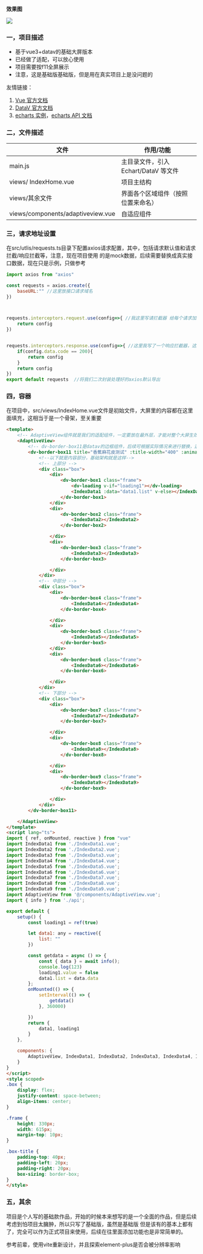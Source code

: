 **效果图**
<p>
    <img src="https://img520.com/s6LQ1j.png"/>
</p>

### 一，项目描述
- 基于vue3+datav的基础大屏版本
- 已经做了适配，可以放心使用
- 项目需要按f11全屏展示
- 注意，这是基础版基础版，但是用在真实项目上是没问题的

友情链接：

1.  [Vue 官方文档](https://cn.vuejs.org/v2/guide/instance.html)
2.  [DataV 官方文档](http://datav.jiaminghi.com/guide/)
3.  [echarts 实例](https://echarts.apache.org/examples/zh/index.html)，[echarts API 文档](https://echarts.apache.org/zh/api.html#echarts)


### 二，文件描述

| 文件                | 作用/功能                                                              |
| ------------------- | --------------------------------------------------------------------- |
| main.js             | 主目录文件，引入 Echart/DataV 等文件                                    |      
| views/ IndexHome.vue| 项目主结构                                                             |
| views/其余文件       | 界面各个区域组件（按照位置来命名）                                        |
| views/components/adaptiveview.vue | 自适应组件                                                |


### 三，请求地址设置
在src/utlis/requests.ts目录下配置axios请求配置，其中，包括请求默认值和请求拦截/响应拦截等，注意，现在项目使用
的是mock数据，后续需要替换成真实接口数据，现在只是示例，只做参考
```js
import axios from "axios"

const requests = axios.create({
    baseURL:"" //这里放接口请求域名
}) 



requests.interceptors.request.use(config=>{ //我这里写请拦截器 给每个请求加上请求头
    return config
})


requests.interceptors.response.use(config=>{ //这里我写了一个响应拦截器，这里对所有接口返回值是code的在控制台上打印响应成功
    if(config.data.code == 200){
        return config
    }
    return config
})
export default requests  //将我们二次封装处理好的axios默认导出

```
### 四，容器
在项目中，src/views/IndexHome.vue文件是初始文件，大屏里的内容都在这里面填充，这相当于是一个骨架，至关重要
```html
<template>
    <!-- AdaptiveView组件就是我们的适配组件，一定要放在最外层，才能对整个大屏生效 -->
    <AdaptiveView>  
        <!-- dv-border-box11是datav的边框组件，后续可根据实际情况来进行替换，边框要放在适配组件的下一层，层级不要错了 -->
        <dv-border-box11 title="香蕉麻花皮测试" :title-width="400" :animate="false" class="box-title">
            <!--以下就是内容部分，基础架构就是这样-->
            <!-- 上部分 -->
            <div class="box">
                <div>
                    <dv-border-box1 class="frame">
                        <dv-loading v-if="loading1"></dv-loading>
                        <IndexData1 :data="data1.list" v-else></IndexData1>
                    </dv-border-box1>
                </div>
                <div>
                    <dv-border-box2 class="frame">
                        <IndexData2></IndexData2>
                    </dv-border-box2>

                </div>
                <div>
                    <dv-border-box3 class="frame">
                        <IndexData3></IndexData3>
                    </dv-border-box3>

                </div>
            </div>
            <!-- 中部分 -->
            <div class="box">
                <div>
                    <dv-border-box4 class="frame">
                        <IndexData4></IndexData4>
                    </dv-border-box4>

                </div>
                <div>
                    <dv-border-box5 class="frame">
                        <IndexData5></IndexData5>
                    </dv-border-box5>
                </div>
                <div>
                    <dv-border-box6 class="frame">
                        <IndexData6></IndexData6>
                    </dv-border-box6>

                </div>
            </div>
            <!-- 下部分 -->
            <div class="box">
                <div>
                    <dv-border-box7 class="frame">
                        <IndexData7></IndexData7>
                    </dv-border-box7>

                </div>
                <div>
                    <dv-border-box8 class="frame">
                        <IndexData8></IndexData8>
                    </dv-border-box8>

                </div>
                <div>
                    <dv-border-box9 class="frame">
                        <IndexData9></IndexData9>
                    </dv-border-box9>

                </div>
            </div>
        </dv-border-box11>

    </AdaptiveView>
</template>
<script lang="ts">
import { ref, onMounted, reactive } from "vue"
import IndexData1 from './IndexData1.vue';
import IndexData2 from './IndexData2.vue';
import IndexData3 from './IndexData3.vue';
import IndexData4 from './IndexData4.vue';
import IndexData5 from './IndexData5.vue';
import IndexData6 from './IndexData6.vue';
import IndexData7 from './IndexData7.vue';
import IndexData8 from './IndexData8.vue';
import IndexData9 from './IndexData9.vue';
import AdaptiveView from '@/components/AdaptiveView.vue';
import { info } from './api';

export default {
    setup() {
        const loading1 = ref(true)

        let data1: any = reactive({
            list: ""
        })

        const getdata = async () => {
            const { data } = await info();
            console.log(123)
            loading1.value = false
            data1.list = data.data
        };
        onMounted(() => {
            setInterval(() => {
                getdata()
            }, 360000)

        })
        return {
            data1, loading1
        }
    },

    components: {
        AdaptiveView, IndexData1, IndexData2, IndexData3, IndexData4, IndexData5, IndexData6, IndexData7, IndexData8, IndexData9
    }
}
</script>
<style scoped>
.box {
    display: flex;
    justify-content: space-between;
    align-items: center;
}

.frame {
    height: 330px;
    width: 615px;
    margin-top: 10px;
}

.box-title {
    padding-top: 40px;
    padding-left: 20px;
    padding-right: 20px;
    box-sizing: border-box;
}
</style>
```

### 五，其余
项目是个人写的基础款作品，开始的时候本来想写的是一个全面的作品，但是后续考虑到怕项目太臃肿，所以只写了基础版，虽然是基础版
但是该有的基本上都有了，完全可以作为正式项目来使用，后续在往里面添加功能也是非常简单的。


参考前辈，使用vite重新设计，并且探索element-plus是否会被分辨率影响